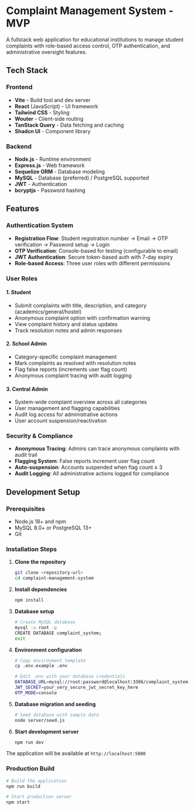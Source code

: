 # Complaint Management System - MVP

A fullstack web application for educational institutions to manage student complaints with role-based access control, OTP authentication, and administrative oversight features.

## Tech Stack

### Frontend
- **Vite** - Build tool and dev server
- **React** (JavaScript) - UI framework
- **Tailwind CSS** - Styling
- **Wouter** - Client-side routing
- **TanStack Query** - Data fetching and caching
- **Shadcn UI** - Component library

### Backend
- **Node.js** - Runtime environment
- **Express.js** - Web framework
- **Sequelize ORM** - Database modeling
- **MySQL** - Database (preferred) / PostgreSQL supported
- **JWT** - Authentication
- **bcryptjs** - Password hashing

## Features

### Authentication System
- **Registration Flow**: Student registration number → Email → OTP verification → Password setup → Login
- **OTP Verification**: Console-based for testing (configurable to email)
- **JWT Authentication**: Secure token-based auth with 7-day expiry
- **Role-based Access**: Three user roles with different permissions

### User Roles

#### 1. Student
- Submit complaints with title, description, and category (academics/general/hostel)
- Anonymous complaint option with confirmation warning
- View complaint history and status updates
- Track resolution notes and admin responses

#### 2. School Admin
- Category-specific complaint management
- Mark complaints as resolved with resolution notes
- Flag false reports (increments user flag count)
- Anonymous complaint tracing with audit logging

#### 3. Central Admin
- System-wide complaint overview across all categories
- User management and flagging capabilities
- Audit log access for administrative actions
- User account suspension/reactivation

### Security & Compliance
- **Anonymous Tracing**: Admins can trace anonymous complaints with audit trail
- **Flagging System**: False reports increment user flag count
- **Auto-suspension**: Accounts suspended when flag count ≥ 3
- **Audit Logging**: All administrative actions logged for compliance

## Development Setup

### Prerequisites
- Node.js 18+ and npm
- MySQL 8.0+ or PostgreSQL 13+
- Git

### Installation Steps

1. **Clone the repository**
   ```bash
   git clone <repository-url>
   cd complaint-management-system
   ```

2. **Install dependencies**
   ```bash
   npm install
   ```

3. **Database setup**
   ```bash
   # Create MySQL database
   mysql -u root -p
   CREATE DATABASE complaint_system;
   exit
   ```

4. **Environment configuration**
   ```bash
   # Copy environment template
   cp .env.example .env
   
   # Edit .env with your database credentials
   DATABASE_URL=mysql://root:password@localhost:3306/complaint_system
   JWT_SECRET=your_very_secure_jwt_secret_key_here
   OTP_MODE=console
   ```

5. **Database migration and seeding**
   ```bash
   # Seed database with sample data
   node server/seed.js
   ```

6. **Start development server**
   ```bash
   npm run dev
   ```

The application will be available at `http://localhost:5000`

### Production Build

```bash
# Build the application
npm run build

# Start production server
npm start
